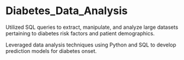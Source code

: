 # Diabetes_Data_Analysis
Utilized SQL queries to extract, manipulate, and analyze large datasets pertaining to diabetes risk factors and patient demographics.

Leveraged data analysis techniques using Python and SQL to develop prediction models for diabetes onset.
